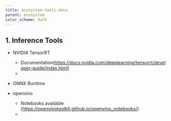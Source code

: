 ```yaml
---
title: ecosystem-tools-data
parent: ecosystem
color_scheme: dark
---
```



## 1. Inference Tools 
- NVIDIA TensorRT
    - Documentation(https://docs.nvidia.com/deeplearning/tensorrt/developer-guide/index.html) 
    -   
- ONNX Runtime

- openvino
    - Notebooks available (https://openvinotoolkit.github.io/openvino_notebooks/)
    - 





